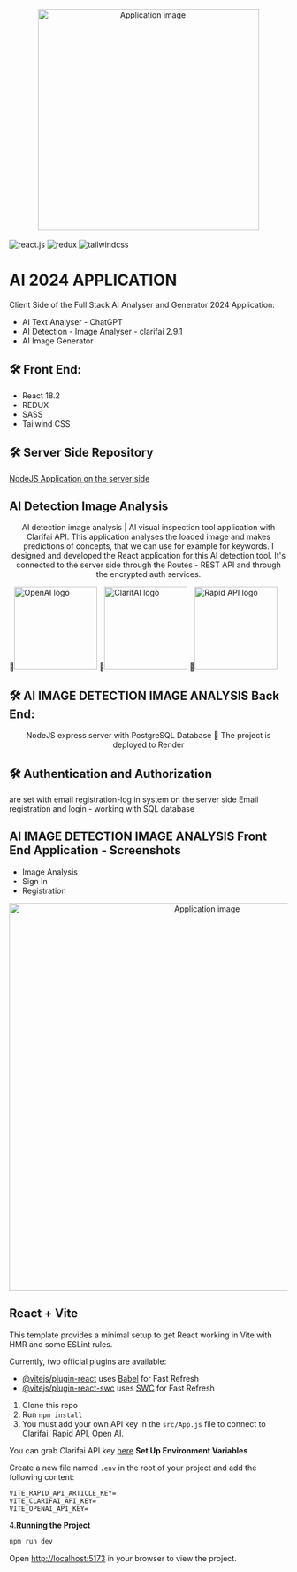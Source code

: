  <div align="center">
  <img alt="Application image" src="https://cssh.northeastern.edu/informationethics/wp-content/uploads/sites/44/2020/07/ai@2x.png" width="400" />
</div>
<br>
  <div>
    <img src="https://img.shields.io/badge/-React_JS-black?style=for-the-badge&logoColor=white&logo=react&color=61DAFB" alt="react.js" />
    <img src="https://img.shields.io/badge/-Redux-black?style=for-the-badge&logoColor=white&logo=redux&color=764ABC" alt="redux" />
    <img src="https://img.shields.io/badge/-Tailwind_CSS-black?style=for-the-badge&logoColor=white&logo=tailwindcss&color=06B6D4" alt="tailwindcss" />
  </div>

# AI 2024 APPLICATION

Client Side of the Full Stack AI Analyser and Generator 2024 Application:

- AI Text Analyser - ChatGPT
- AI Detection - Image Analyser - clarifai 2.9.1
- AI Image Generator

## 🛠 Front End:

- React 18.2
- REDUX
- SASS
- Tailwind CSS

## 🛠 Server Side Repository

<a href="https://github.com/vargaae/image-detect-api" target="_blank"> NodeJS Application on the server side</a>

## AI Detection Image Analysis

<p align="center">
AI detection image analysis | AI visual inspection tool
application with Clarifai API.
This application analyses the loaded image and makes predictions of concepts, that we can use for example for keywords. I designed and developed the React application for this AI detection tool. It's connected to the server side through the Routes - REST API and through the encrypted auth services.
</p>
🚀<img alt="OpenAI logo" src="https://encrypted-tbn0.gstatic.com/images?q=tbn:ANd9GcQ-ywmdBsy_LQo5vULnankQxbOiEfl_sT-CIEKCpUoizQ&s" width="150" />
🚀<img alt="ClarifAI logo" src="https://www.clarifai.com/hs-fs/hubfs/logo/Clarifai/clarifai-740x150.png?width=120&name=clarifai-740x150.png" width="150" />
🚀<img alt="Rapid API logo" src="https://upload.wikimedia.org/wikipedia/commons/thumb/6/62/RapidAPI_logo.svg/1200px-RapidAPI_logo.svg.png" width="150" />

## 🛠 AI IMAGE DETECTION IMAGE ANALYSIS Back End:

<p align="center">NodeJS express server with PostgreSQL Database
🚀 The project is deployed to Render
</p>

## 🛠 Authentication and Authorization

are set with email registration-log in system on the server side
Email registration and login - working with SQL database

## AI IMAGE DETECTION IMAGE ANALYSIS Front End Application - Screenshots

- Image Analysis
- Sign In
- Registration

<div align="center">
  <img alt="Application image" src="https://vargaae.hu/images/projects/aiimagedetect.jpg" width="700" />
</div>

## React + Vite

This template provides a minimal setup to get React working in Vite with HMR and some ESLint rules.

Currently, two official plugins are available:

- [@vitejs/plugin-react](https://github.com/vitejs/vite-plugin-react/blob/main/packages/plugin-react/README.md) uses [Babel](https://babeljs.io/) for Fast Refresh
- [@vitejs/plugin-react-swc](https://github.com/vitejs/vite-plugin-react-swc) uses [SWC](https://swc.rs/) for Fast Refresh

1. Clone this repo
2. Run `npm install`
3. You must add your own API key in the `src/App.js` file to connect to Clarifai, Rapid API, Open AI.

You can grab Clarifai API key [here](https://www.clarifai.com/)
**Set Up Environment Variables**

Create a new file named `.env` in the root of your project and add the following content:

```env
VITE_RAPID_API_ARTICLE_KEY=
VITE_CLARIFAI_API_KEY=
VITE_OPENAI_API_KEY=
```

4.**Running the Project**

```bash
npm run dev
```

Open [http://localhost:5173](http://localhost:5173) in your browser to view the project.
